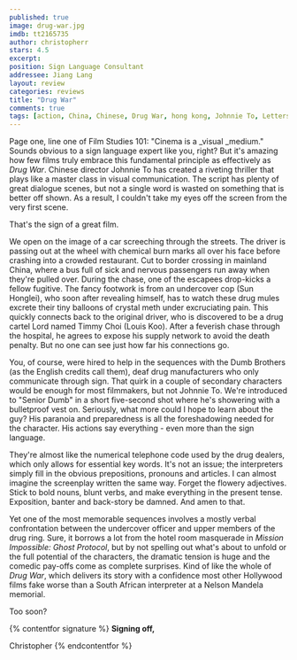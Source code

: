 ```yaml
---
published: true
image: drug-war.jpg
imdb: tt2165735
author: christopherr 
stars: 4.5
excerpt: 
position: Sign Language Consultant
addressee: Jiang Lang
layout: review
categories: reviews
title: "Drug War"
comments: true
tags: [action, China, Chinese, Drug War, hong kong, Johnnie To, Letters, netflix]
---
```


Page one, line one of Film Studies 101: "Cinema is a _visual _medium." Sounds obvious to a sign language expert like you, right? But it's amazing how few films truly embrace this fundamental principle as effectively as _Drug War_. Chinese director Johnnie To has created a riveting thriller that plays like a master class in visual communication. The script has plenty of great dialogue scenes, but not a single word is wasted on something that is better off shown. As a result, I couldn't take my eyes off the screen from the very first scene.

That's the sign of a great film.

We open on the image of a car screeching through the streets. The driver is passing out at the wheel with chemical burn marks all over his face before crashing into a crowded restaurant. Cut to border crossing in mainland China, where a bus full of sick and nervous passengers run away when they're pulled over. During the chase, one of the escapees drop-kicks a fellow fugitive. The fancy footwork is from an undercover cop (Sun Honglei), who soon after revealing himself, has to watch these drug mules excrete their tiny balloons of crystal meth under excruciating pain. This quickly connects back to the original driver, who is discovered to be a drug cartel Lord named Timmy Choi (Louis Koo). After a feverish chase through the hospital, he agrees to expose his supply network to avoid the death penalty.  But no one can see just how far his connections go.

You, of course, were hired to help in the sequences with the Dumb Brothers (as the English credits call them), deaf drug manufacturers who only communicate through sign. That quirk in a couple of secondary characters would be enough for most filmmakers, but not Johnnie To. We're introduced to "Senior Dumb" in a short five-second shot where he's showering with a bulletproof vest on. Seriously, what more could I hope to learn about the guy? His paranoia and preparedness is all the foreshadowing needed for the character. His actions say everything - even more than the sign language.

They're almost like the numerical telephone code used by the drug dealers, which only allows for essential key words. It's not an issue; the interpreters simply fill in the obvious prepositions, pronouns and articles. I can almost imagine the screenplay written the same way. Forget the flowery adjectives. Stick to bold nouns, blunt verbs, and make everything in the present tense. Exposition, banter and back-story be damned. And amen to that.

Yet one of the most memorable sequences involves a mostly verbal confrontation between the undercover officer and upper members of the drug ring. Sure, it borrows a lot from the hotel room masquerade in _Mission Impossible: Ghost Protocol_, but by not spelling out what's about to unfold or the full potential of the characters, the dramatic tension is huge and the comedic pay-offs come as complete surprises. Kind of like the whole of _Drug War_, which delivers its story with a confidence most other Hollywood films fake worse than a South African interpreter at a Nelson Mandela memorial.

Too soon?

{% contentfor signature %}
**Signing off,**

Christopher
{% endcontentfor %}
